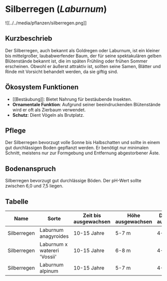 ---
---

# Silberregen (*Laburnum*)

![[../../media/pflanzen/silberregen.png]]

## Kurzbeschrieb

Der Silberregen, auch bekannt als Goldregen oder Laburnum, ist ein kleiner bis mittelgroßer, laubabwerfender Baum, der für seine spektakulären gelben Blütenstände bekannt ist, die im späten Frühling oder frühen Sommer erscheinen. Obwohl er äußerst attraktiv ist, sollten seine Samen, Blätter und Rinde mit Vorsicht behandelt werden, da sie giftig sind.

## Ökosystem Funktionen

- [[Bestäubung]]: Bietet Nahrung für bestäubende Insekten.
- **Ornamentale Funktion**: Aufgrund seiner beeindruckenden Blütenstände wird er oft als Zierbaum verwendet.
- **Schutz**: Dient Vögeln als Brutplatz.

## Pflege

Der Silberregen bevorzugt volle Sonne bis Halbschatten und sollte in einem gut durchlässigen Boden gepflanzt werden. Er benötigt nur minimalen Schnitt, meistens nur zur Formgebung und Entfernung abgestorbener Äste.

## Bodenanspruch

Silberregen bevorzugt gut durchlässige Böden. Der pH-Wert sollte zwischen 6,0 und 7,5 liegen.

## Tabelle

| Name | Sorte | Zeit bis ausgewachsen | Höhe ausgewachsen | Durchmesser ausgewachsen | Wasseranspruch (1-5) | Lichtanspruch (1-5) | Bodenanspruch (1-5) | pH-Wert | Ertrag | Arbeitsaufwand (Stunden/Jahr) | Schwierigkeitsgrad (1-5) | Wasseraufnahme (mm/Tag) | Blütezeit | Vegetationszeit | Erntezeit | Pflanzzeitpunkt | Typizität | Frostresistenz (1-5) | Einheimisch (Schweiz) | Invasiv (Schweiz) | Propagation | Saatgutgetreu (true to seed) |
|------|-------|-----------------------|--------------------|------------------------|---------------------|-------------------|-------------------|---------|-------|----------------------------|----------------------|----------------------|---------|----------------|----------|----------------|----------|------------------|------------------|----------------|------------|-----------------------------|
| Silberregen | Laburnum anagyroides | 10-15 Jahre | 5-7 m | 4-5 m | 3 | 4 | 4 | 6.5 | Niedrig | 5-10 | 3 | 2-3 mm | Spätfrühling | Frühling-Herbst | Nicht relevant | Frühling | Baum | 4 | [x] | [ ] | Samen | [ ] |
| Silberregen | Laburnum x watereri 'Vossii' | 10-15 Jahre | 6-8 m | 4-5 m | 3 | 4 | 4 | 6.7 | Niedrig | 5-10 | 3 | 2-3 mm | Spätfrühling | Frühling-Herbst | Nicht relevant | Frühling | Baum | 4 | [x] | [ ] | Samen | [ ] |
| Silberregen | Laburnum alpinum | 10-15 Jahre | 5-7 m | 4-5 m | 3 | 4 | 4 | 6.8 | Niedrig | 5-10 | 3 | 2-3 mm | Spätfrühling | Frühling-Herbst | Nicht relevant | Frühling | Baum | 4 | [x] | [ ] | Samen | [ ] |
